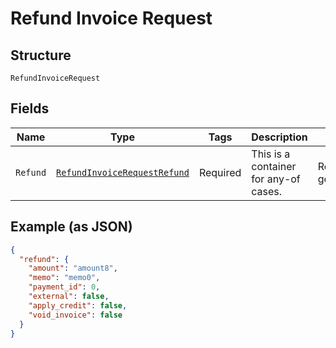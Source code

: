 
# Refund Invoice Request

## Structure

`RefundInvoiceRequest`

## Fields

| Name | Type | Tags | Description | Getter | Setter |
|  --- | --- | --- | --- | --- | --- |
| `Refund` | [`RefundInvoiceRequestRefund`](../../doc/models/containers/refund-invoice-request-refund.md) | Required | This is a container for any-of cases. | RefundInvoiceRequestRefund getRefund() | setRefund(RefundInvoiceRequestRefund refund) |

## Example (as JSON)

```json
{
  "refund": {
    "amount": "amount8",
    "memo": "memo0",
    "payment_id": 0,
    "external": false,
    "apply_credit": false,
    "void_invoice": false
  }
}
```

